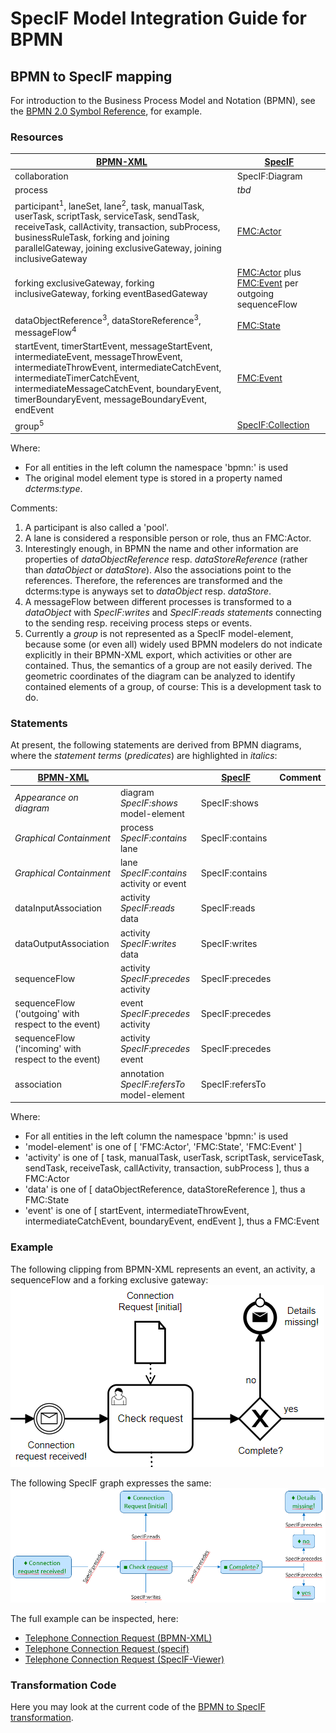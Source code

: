 ﻿# SpecIF Model Integration Guide for BPMN

## BPMN to SpecIF mapping

For introduction to the Business Process Model and Notation (BPMN), see the [BPMN 2.0 Symbol Reference](https://camunda.com/de/bpmn/bpmn-2-0-symbol-reference/), for example.

### Resources

| [BPMN-XML](https://www.omg.org/spec/BPMN/2.0/About-BPMN/) | [SpecIF](https://specif.de) |
| --- | --- |
| collaboration | SpecIF:Diagram |
| process | *tbd* |
| participant<sup>1</sup>, laneSet, lane<sup>2</sup>, task, manualTask, userTask, scriptTask, serviceTask, sendTask, receiveTask, callActivity, transaction, subProcess, businessRuleTask, forking and joining parallelGateway, joining exclusiveGateway, joining inclusiveGateway | [FMC:Actor](https://specif.de/apps/view#import=../examples/Vocabulary.specifz;view=doc;node=N-4NoXVcSzSs07Htg4959SJnDEm0D) |
| forking exclusiveGateway, forking inclusiveGateway, forking eventBasedGateway | [FMC:Actor](https://specif.de/apps/view#import=../examples/Vocabulary.specifz;view=doc;node=N-4NoXVcSzSs07Htg4959SJnDEm0D) plus [FMC:Event](https://specif.de/apps/view#import=../examples/Vocabulary.specifz;view=doc;node=N-8HwdIxFap0pTQ5JiE31I1BQJ15z) per outgoing sequenceFlow |
| dataObjectReference<sup>3</sup>, dataStoreReference<sup>3</sup>, messageFlow<sup>4</sup> | [FMC:State](https://specif.de/apps/view#import=../examples/Vocabulary.specifz;view=doc;node=N-yeUw4dc3iTxk7PHLdQo7efxLvBc) |
| startEvent, timerStartEvent, messageStartEvent, intermediateEvent, messageThrowEvent, intermediateThrowEvent, intermediateCatchEvent, intermediateTimerCatchEvent, intermediateMessageCatchEvent, boundaryEvent, timerBoundaryEvent, messageBoundaryEvent, endEvent | [FMC:Event](https://specif.de/apps/view#import=../examples/Vocabulary.specifz;view=doc;node=N-8HwdIxFap0pTQ5JiE31I1BQJ15z) |
| group<sup>5</sup> | [SpecIF:Collection](https://specif.de/apps/view#import=../examples/Vocabulary.specifz;view=doc;node=N-MCUw5EHwNYxa9wqMtctM4J2A2G8) |

Where:
- For all entities in the left column the namespace 'bpmn:' is used
- The original model element type is stored in a property named _dcterms:type_. 

Comments:
1. A participant is also called a 'pool'.
1. A lane is considered a responsible person or role, thus an FMC:Actor.
1. Interestingly enough, in BPMN the name and other information are properties of _dataObjectReference_ resp. _dataStoreReference_ (rather than _dataObject_ or _dataStore_). Also the associations point to the references. Therefore, the references are transformed and the dcterms:type is anyways set to _dataObject_ resp. _dataStore_.
1. A messageFlow between different processes is transformed to a _dataObject_ with _SpecIF:writes_ and _SpecIF:reads statements_ connecting to the sending resp. receiving process steps or events.
1. Currently a _group_ is not represented as a SpecIF model-element, because some (or even all) widely used BPMN modelers do not indicate explicitly in their BPMN-XML export, which activities or other are contained. Thus, the semantics of a group are not easily derived. The geometric coordinates of the diagram can be analyzed to identify contained elements of a group, of course: This is a development task to do.

### Statements

At present, the following statements are derived from BPMN diagrams, where the _statement terms_ (_predicates_) are highlighted in _italics_:

| [BPMN-XML](https://www.omg.org/spec/BPMN/2.0/About-BPMN/) |  | [SpecIF](https://specif.de) | Comment |
| --- | --- | --- | --- |
| *Appearance on diagram* | diagram _SpecIF:shows_ model-element | SpecIF:shows |  |
| *Graphical Containment* | process _SpecIF:contains_ lane | SpecIF:contains |  |
| *Graphical Containment* | lane _SpecIF:contains_ activity or event | SpecIF:contains |  |
| dataInputAssociation | activity _SpecIF:reads_ data | SpecIF:reads |  |
| dataOutputAssociation | activity _SpecIF:writes_ data | SpecIF:writes |  |
| sequenceFlow | activity _SpecIF:precedes_ activity | SpecIF:precedes |  |
| sequenceFlow ('outgoing' with respect to the event) | event _SpecIF:precedes_ activity | SpecIF:precedes |  |
| sequenceFlow ('incoming' with respect to the event) | activity _SpecIF:precedes_ event | SpecIF:precedes |  |
| association | annotation _SpecIF:refersTo_ model-element | SpecIF:refersTo |  |

Where:
- For all entities in the left column the namespace 'bpmn:' is used
- 'model-element' is one of [ 'FMC:Actor', 'FMC:State', 'FMC:Event' ]
- 'activity' is one of [ task, manualTask, userTask, scriptTask, serviceTask, sendTask, receiveTask, callActivity, transaction, subProcess ], thus a FMC:Actor
- 'data' is one of [ dataObjectReference, dataStoreReference ], thus a FMC:State
- 'event' is one of [ startEvent, intermediateThrowEvent, intermediateCatchEvent, boundaryEvent, endEvent ], thus a FMC:Event
 
### Example

The following clipping from BPMN-XML represents an event, an activity, a sequenceFlow and a forking exclusive gateway:
![BPMN Clipping](./images/06_BPMN_Clipping.png)

The following SpecIF graph expresses the same:
![SpecIF from BPMN Clipping](./images/06_SpecIF_from_BPMN_Clipping.png)

The full example can be inspected, here:
- [Telephone Connection Request (BPMN-XML)](https://specif.de/examples/Telephone-Connection-Request.bpmn)
- [Telephone Connection Request (specif)](https://specif.de/examples/Telephone-Connection-Request.specif)
- [Telephone Connection Request (SpecIF-Viewer)](https://specif.de/apps/view#import=../examples/Telephone-Connection-Request.specif.zip)

### Transformation Code
Here you may look at the current code of the [BPMN to SpecIF transformation](https://github.com/GfSE/BPMN-SpecIF-Bridge/blob/master/source/js/BPMN2SpecIF.js).
